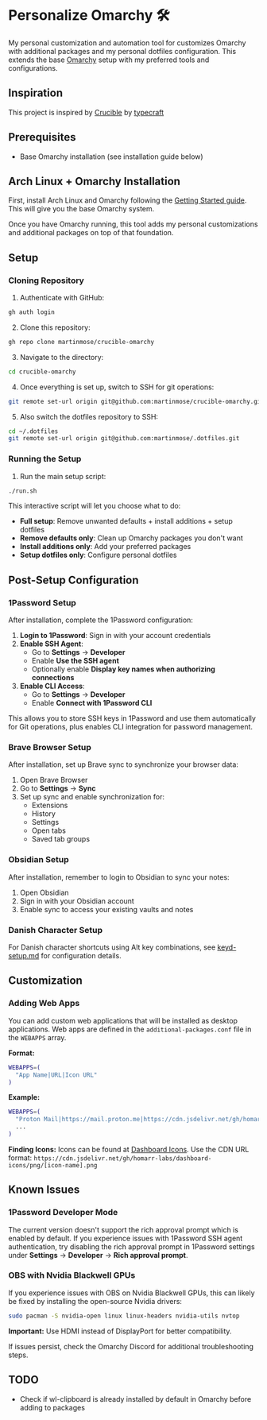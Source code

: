 # Personalize Omarchy 🛠️

My personal customization and automation tool for customizes Omarchy with additional packages and my personal dotfiles configuration. This extends the base [Omarchy](https://manuals.omamix.org/2/the-omarchy-manual) setup with my preferred tools and configurations.

## Inspiration

This project is inspired by [Crucible](https://github.com/typecraft-dev/crucible) by [typecraft](https://x.com/typecraft_dev)

## Prerequisites

- Base Omarchy installation (see installation guide below)

## Arch Linux + Omarchy Installation

First, install Arch Linux and Omarchy following the [Getting Started guide](https://manuals.omamix.org/2/the-omarchy-manual/50/getting-started). This will give you the base Omarchy system.

Once you have Omarchy running, this tool adds my personal customizations and additional packages on top of that foundation.

## Setup

### Cloning Repository

1. Authenticate with GitHub:
```bash
gh auth login
```

2. Clone this repository:
```bash
gh repo clone martinmose/crucible-omarchy
```

3. Navigate to the directory:
```bash
cd crucible-omarchy
```

4. Once everything is set up, switch to SSH for git operations:
```bash
git remote set-url origin git@github.com:martinmose/crucible-omarchy.git
```

5. Also switch the dotfiles repository to SSH:
```bash
cd ~/.dotfiles
git remote set-url origin git@github.com:martinmose/.dotfiles.git
```

### Running the Setup

1. Run the main setup script:

```bash
./run.sh
```

This interactive script will let you choose what to do:
- **Full setup**: Remove unwanted defaults + install additions + setup dotfiles
- **Remove defaults only**: Clean up Omarchy packages you don't want
- **Install additions only**: Add your preferred packages
- **Setup dotfiles only**: Configure personal dotfiles

## Post-Setup Configuration

### 1Password Setup

After installation, complete the 1Password configuration:

1. **Login to 1Password**: Sign in with your account credentials
2. **Enable SSH Agent**: 
   - Go to **Settings** → **Developer**
   - Enable **Use the SSH agent**
   - Optionally enable **Display key names when authorizing connections**
3. **Enable CLI Access**: 
   - Go to **Settings** → **Developer**
   - Enable **Connect with 1Password CLI**

This allows you to store SSH keys in 1Password and use them automatically for Git operations, plus enables CLI integration for password management.

### Brave Browser Setup

After installation, set up Brave sync to synchronize your browser data:

1. Open Brave Browser
2. Go to **Settings** → **Sync**
3. Set up sync and enable synchronization for:
   - Extensions
   - History
   - Settings
   - Open tabs
   - Saved tab groups

### Obsidian Setup

After installation, remember to login to Obsidian to sync your notes:

1. Open Obsidian
2. Sign in with your Obsidian account
3. Enable sync to access your existing vaults and notes

### Danish Character Setup

For Danish character shortcuts using Alt key combinations, see [keyd-setup.md](keyd-setup.md) for configuration details.

## Customization

### Adding Web Apps

You can add custom web applications that will be installed as desktop applications. Web apps are defined in the `additional-packages.conf` file in the `WEBAPPS` array.

**Format:**
```bash
WEBAPPS=(
  "App Name|URL|Icon URL"
)
```

**Example:**
```bash
WEBAPPS=(
  "Proton Mail|https://mail.proton.me|https://cdn.jsdelivr.net/gh/homarr-labs/dashboard-icons/png/proton-mail.png"
  ...
)
```

**Finding Icons:**
Icons can be found at [Dashboard Icons](https://dashboardicons.com/). Use the CDN URL format: `https://cdn.jsdelivr.net/gh/homarr-labs/dashboard-icons/png/[icon-name].png`

## Known Issues

### 1Password Developer Mode
The current version doesn't support the rich approval prompt which is enabled by default. If you experience issues with 1Password SSH agent authentication, try disabling the rich approval prompt in 1Password settings under **Settings** → **Developer** → **Rich approval prompt**.

### OBS with Nvidia Blackwell GPUs
If you experience issues with OBS on Nvidia Blackwell GPUs, this can likely be fixed by installing the open-source Nvidia drivers:

```bash
sudo pacman -S nvidia-open linux linux-headers nvidia-utils nvtop
```

**Important:** Use HDMI instead of DisplayPort for better compatibility.

If issues persist, check the Omarchy Discord for additional troubleshooting steps.

## TODO

- Check if wl-clipboard is already installed by default in Omarchy before adding to packages

